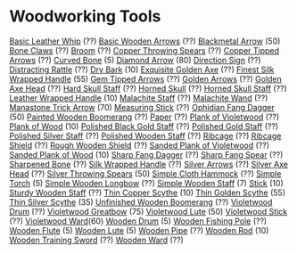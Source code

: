 <!-- TITLE: Woodworking -->
<!-- SUBTITLE: Wood, bones, and other rugged things -->

# Woodworking Tools

[Basic Leather Whip](basic-leather-whip) (??)
[Basic Wooden Arrows](basic-wooden-arrow) (??)
[Blackmetal Arrow](blackmetal-arrow) (50)
[Bone Claws](bone-claws) (??)
[Broom](broom) (??)
[Copper Throwing Spears](copper-throwing-spear) (??)
[Copper Tipped Arrows](copper-tipped-arrow) (??)
[Curved Bone](curved-bone) (5)
[Diamond Arrow](diamond-arrow) (80)
[Direction Sign](direction-sign) (??)
[Distracting Rattle](distracting-rattle) (??)
[Dry Bark](dry-bark) (10)
[Exquisite Golden Axe](exquisite-golden-axe) (??)
[Finest Silk Wrapped Handle](finest-silk-wrapped-handle) (55)
[Gem Tipped Arrows](gem-tipped-arrow) (??)
[Golden Arrows](golden-arrow) (??)
[Golden Axe Head](golden-axe-head) (??)
[Hard Skull Staff](hard-skull-staff) (??)
[Horned Skull](horned-skull) (??)
[Horned Skull Staff](horned-skull-staff) (??)
[Leather Wrapped Handle](leather-wrapped-handle) (10)
[Malachite Staff](malachite-staff) (??)
[Malachite Wand](malachite-wand) (??)
[Manastone Trick Arrow](manastone-trick-arrow) (70)
[Measuring Stick](measuring-stick) (??)
[Ophidian Fang Dagger](ophidian-fang-dagger) (50)
[Painted Wooden Boomerang](painted-wooden-boomerang) (??)
[Paper](paper) (??)
[Plank of Violetwood](plank-of-violetwood) (??)
[Plank of Wood](plank-of-wood) (10)
[Polished Black Gold Staff](polished-black-gold-staff) (??)
[Polished Gold Staff](polished-gold-staff) (??)
[Polished Silver Staff](polished-silver-staff) (??)
[Polished Wooden Staff](polished-wooden-staff) (??)
[Ribcage](ribcage) (??)
[Ribcage Shield](ribcage-shield) (??)
[Rough Wooden Shield](rough-wooden-shield) (??)
[Sanded Plank of Violetwood](sanded-plank-of-violetwood) (??)
[Sanded Plank of Wood](sanded-plank-of-wood) (10)
[Sharp Fang Dagger](sharp-fang-dagger) (??)
[Sharp Fang Spear](sharp-fang-spear) (??)
[Sharpened Bone](sharpened-bone) (??)
[Silk Wrapped Handle](silk-wrapped-handle) (??)
[Silver Arrows](silver-arrow) (??)
[Silver Axe Head](silver-axe-head) (??)
[Silver Throwing Spears](silver-throwing-spear) (50)
[Simple Cloth Hammock](simple-cloth-hammock) (??)
[Simple Torch](simple-torch) (5)
[Simple Wooden Longbow](simple-wooden-longbow) (??)
[Simple Wooden Staff](simple-wooden-staff) (7)
[Stick](stick) (10)
[Sturdy Wooden Staff](sturdy-wooden-staff) (??)
[Thin Copper Scythe](thin-copper-scythe) (10)
[Thin Golden Scythe](thin-golden-scythe) (55)
[Thin Silver Scythe](thin-silver-scythe) (35)
[Unfinished Wooden Boomerang](unfinished-wooden-boomerang) (??)
[Violetwood Drum](violetwood-drum) (??)
[Violetwood Greatbow](violetwood-greatbow) (75)
[Violetwood Lute](violetwood-lute) (50)
[Violetwood Stick](violetwood-stick) (??)
[Violetwood Ward](violetwood-ward)(60)
[Wooden Drum](wooden-drum) (5)
[Wooden Fishing Pole](wooden-fishing-pole) (??)
[Wooden Flute](wooden-flute) (5)
[Wooden Lute](wooden-lute) (5)
[Wooden Pipe](wooden-pipe) (??)
[Wooden Rod](wooden-rod) (10)
[Wooden Training Sword](wooden-training-sword) (??)
[Wooden Ward](wooden-ward) (??)

